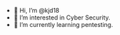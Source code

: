 - 👋 Hi, I’m @kjd18
- 👀 I’m interested in Cyber Security.
- 🌱 I’m currently learning pentesting.

<!---
kjd18/kjd18 is a ✨ special ✨ repository because its `README.md` (this file) appears on your GitHub profile.
You can click the Preview link to take a look at your changes.
--->
